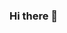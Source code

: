 ### Hi there 👋

<!--
**Mrudula-Kulkarni/Mrudula-Kulkarni** is a ✨ _special_ ✨ repository because its `README.md` (this file) appears on your GitHub profile.

Here are some ideas to get you started:

- 🔭 I’m currently working on Wed Dev projects.
- 🌱 I’m currently learning Frontend development.
- 👯 I’m looking to collaborate on Open Source.
- 🤔 I’m looking for help with React.
- 💬 Ask me about C++,Python,HTML,CSS,Soft Skills.
- 📫 How to reach me: ...[Linkedin](https://www.linkedin.com/in/mrudula-kulkarni-748893191/) 
- 😄 Pronouns: ...She/Her
-->

